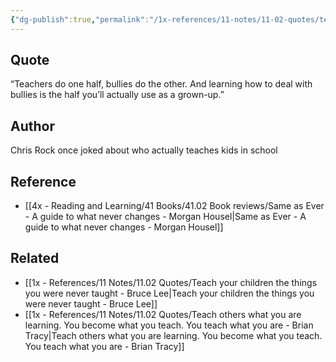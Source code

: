 ```yaml
---
{"dg-publish":true,"permalink":"/1x-references/11-notes/11-02-quotes/teachers-do-one-half-bullies-do-the-other-and-learning-how-to-deal-with-bullies-is-the-half-you-ll-actually-use-as-a-grown-up-chris-rock/","title":"Teachers do one half, bullies do the other. And learning how to deal with bullies is the half you’ll actually use as a grown-up - Chris Rock","created":"2025-07-08T19:27:34.632+03:00","updated":"2025-07-08T19:55:36.016+03:00"}
---
```



## Quote
“Teachers do one half, bullies do the other. And learning how to deal with bullies is the half you’ll actually use as a grown-up.” 

## Author
Chris Rock once joked about who actually teaches kids in school

## Reference
- [[4x - Reading and Learning/41 Books/41.02 Book reviews/Same as Ever - A guide to what never changes - Morgan Housel\|Same as Ever - A guide to what never changes - Morgan Housel]]

## Related
- [[1x - References/11 Notes/11.02 Quotes/Teach your children the things you were never taught - Bruce Lee\|Teach your children the things you were never taught - Bruce Lee]]
- [[1x - References/11 Notes/11.02 Quotes/Teach others what you are learning. You become what you teach. You teach what you are - Brian Tracy\|Teach others what you are learning. You become what you teach. You teach what you are - Brian Tracy]]